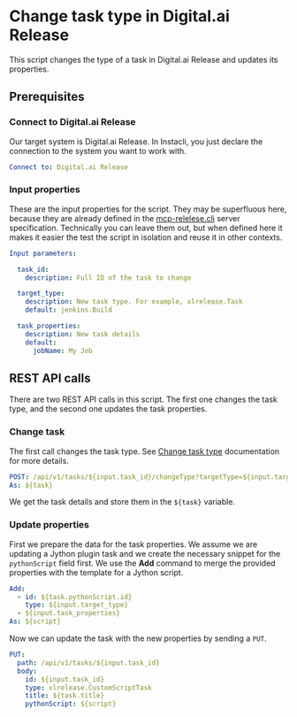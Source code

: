 # Change task type in Digital.ai Release

This script changes the type of a task in Digital.ai Release and updates its properties.

## Prerequisites

### Connect to Digital.ai Release

Our target system is Digital.ai Release. In Instacli, you just declare the connection to the system you want to work
with.

```yaml instacli
Connect to: Digital.ai Release
```

### Input properties

These are the input properties for the script. They may be superfluous here, because they are already defined in
the [mcp-relelese.cli](mcp-release.cli) server specification. Technically you can leave them out, but when defined here
it makes it easier the test the script in isolation and reuse it in other contexts.

```yaml instacli
Input parameters:

  task_id:
    description: Full ID of the task to change

  target_type:
    description: New task type. For example, xlrelease.Task
    default: jenkins.Build

  task_properties:
    description: New task details
    default:
      jobName: My Job
```

## REST API calls

There are two REST API calls in this script. The first one changes the task type, and the second one updates the task
properties.

### Change task

The first call changes the task type.
See [Change task type](https://apidocs.digital.ai/xl-release/25.1.x/rest-docs/#change-task-type) documentation for more
details.

```yaml instacli
POST: /api/v1/tasks/${input.task_id}/changeType?targetType=${input.target_type}
As: ${task}
```

We get the task details and store them in the `${task}` variable.

### Update properties

First we prepare the data for the task properties. We assume we are updating a Jython plugin task and we create the
necessary snippet for the `pythonScript` field first. We use the **Add** command to merge the provided properties with
the template for a Jython script.

```yaml instacli
Add:
  - id: ${task.pythonScript.id}
    type: ${input.target_type}
  - ${input.task_properties}
As: ${script}
```

Now we can update the task with the new properties by sending a `PUT`.

```yaml instacli
PUT:
  path: /api/v1/tasks/${input.task_id}
  body:
    id: ${input.task_id}
    type: xlrelease.CustomScriptTask
    title: ${task.title}
    pythonScript: ${script}
```